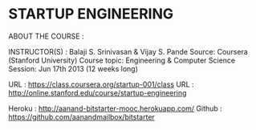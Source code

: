 STARTUP ENGINEERING 
====================
ABOUT THE COURSE : 

INSTRUCTOR(S) : Balaji S. Srinivasan & Vijay S. Pande 
Source: Coursera (Stanford University) 
Course topic: Engineering & Computer Science 
Session: Jun 17th 2013 (12 weeks long) 

URL : https://class.coursera.org/startup-001/class 
URL : http://online.stanford.edu/course/startup-engineering 
 
Heroku : http://aanand-bitstarter-mooc.herokuapp.com/ 
Github : https://github.com/aanandmailbox/bitstarter

